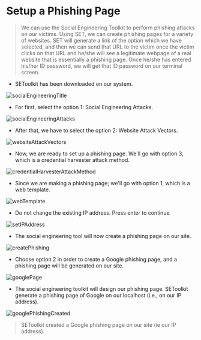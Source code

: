 # Setup a Phishing Page

>We can use the Social Engineering Toolkit to perform phishing attacks on our victims.
Using SET, we can create phishing pages for a variety of websites.
SET will generate a link of the option which we have selected, and then we can send that URL to the victim once the victim clicks on that URL and he/she will see a legitimate webpage of a real website that is essentially a phishing page.
Once he/she has entered his/her ID password, we will get that ID password on our terminal screen.


* SEToolkit has been downloaded on our system.

![socialEngineeringTitle](./socialEngineeringTitle.png)

* For first, select the option 1: Social Engineering Attacks.

![socialEngineeringAttacks](./socialEngineeringAttacks.png)

* After that, we have to select the option 2: Website Attack Vectors.

![websiteAttackVectors](./websiteAttackVectors.png)

* Now, we are ready to set up a phishing page.
We'll go with option 3, which is a credential harvester attack method.

![credentialHarvesterAttackMethod](./credentialHarvesterAttackMethod.png)

* Since we are making a phishing page; we'll go with option 1, which is a web template.

![webTemplate](./webTemplate.png)

* Do not change the existing IP address. Press enter to continue

![setIPAddress](./setIPAddress.png)

* The social engineering tool will now create a phishing page on our site.

![createPhishing](./createPhishing.png)

* Choose option 2 in order to create a Google phishing page, and a phishing page will be generated on our site.

![googlePage](./googlePage.png)

* The social engineering toolkit will design our phishing page.
SEToolkit generate a phishing page of Google on our localhost (i.e., on our IP address). 

![googlePhishingCreated](./googlePhishingCreated.png)

> SEToolkit created a Google phishing page on our site (ie our IP address).

<br/>
